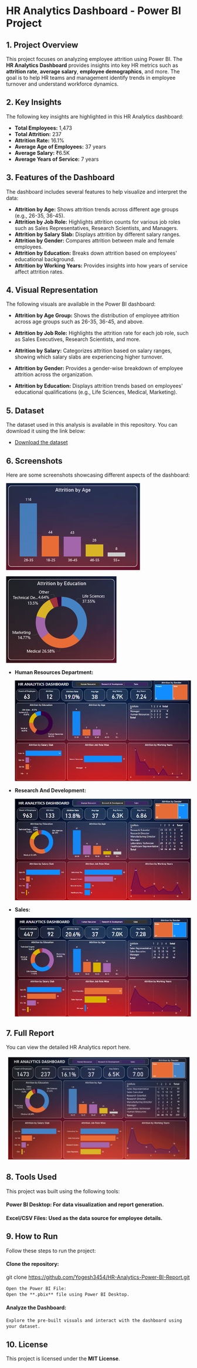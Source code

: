 # **HR Analytics Dashboard - Power BI Project**
## **1. Project Overview**
This project focuses on analyzing employee attrition using Power BI. The **HR Analytics Dashboard** provides insights into key HR metrics such as **attrition rate**, **average salary**, **employee demographics**, and more. The goal is to help HR teams and management identify trends in employee turnover and understand workforce dynamics.

## **2. Key Insights**
The following key insights are highlighted in this HR Analytics dashboard:

- **Total Employees:** 1,473
- **Total Attrition:** 237
- **Attrition Rate:** 16.1%
- **Average Age of Employees:** 37 years
- **Average Salary:** ₹6.5K
- **Average Years of Service:** 7 years

## **3. Features of the Dashboard**
The dashboard includes several features to help visualize and interpret the data:

- **Attrition by Age:** Shows attrition trends across different age groups (e.g., 26-35, 36-45).
- **Attrition by Job Role:** Highlights attrition counts for various job roles such as Sales Representatives, Research Scientists, and Managers.
- **Attrition by Salary Slab:** Displays attrition by different salary ranges.
- **Attrition by Gender:** Compares attrition between male and female employees.
- **Attrition by Education:** Breaks down attrition based on employees' educational background.
- **Attrition by Working Years:** Provides insights into how years of service affect attrition rates.
  
## **4. Visual Representation**
The following visuals are available in the Power BI dashboard:

- **Attrition by Age Group:**
Shows the distribution of employee attrition across age groups such as 26-35, 36-45, and above.

- **Attrition by Job Role:**
Highlights the attrition rate for each job role, such as Sales Executives, Research Scientists, and more.

- **Attrition by Salary:**
Categorizes attrition based on salary ranges, showing which salary slabs are experiencing higher turnover.

- **Attrition by Gender:**
Provides a gender-wise breakdown of employee attrition across the organization.

- **Attrition by Education:**
Displays attrition trends based on employees' educational qualifications (e.g., Life Sciences, Medical, Marketing).

## **5. Dataset**

The dataset used in this analysis is available in this repository. You can download it using the link below:

- [Download the dataset](https://github.com/Yogesh3454/HR-Analytics-Power-BI-Report/blob/main/HR_Analytics%20dataset.csv)

## **6. Screenshots**
Here are some screenshots showcasing different aspects of the dashboard:

![Attrition by Age](https://github.com/Yogesh3454/HR-Analytics-Power-BI-Report/blob/main/Attrition%20by%20Age.png)

![Attrition by Education](https://github.com/Yogesh3454/HR-Analytics-Power-BI-Report/blob/main/Attrition%20by%20Education.png)

- **Human Resources Department:**
  
  ![](https://github.com/Yogesh3454/HR-Analytics-Power-BI-Report/blob/main/HR%20Department.png)
  
- **Research And Development:**
  
  ![](https://github.com/Yogesh3454/HR-Analytics-Power-BI-Report/blob/main/R%20%26%20D%20Department.png)
  
- **Sales:**
  
  ![](https://github.com/Yogesh3454/HR-Analytics-Power-BI-Report/blob/main/Sales%20Department.png)

## **7. Full Report**
You can view the detailed HR Analytics report here.

![Full Report](https://github.com/Yogesh3454/HR-Analytics-Power-BI-Report/blob/main/Full%20Report.png)

## **8. Tools Used**
This project was built using the following tools:

#### Power BI Desktop: For data visualization and report generation.
#### Excel/CSV Files: Used as the data source for employee details.

## **9. How to Run**
Follow these steps to run the project:

#### Clone the repository:

git clone https://github.com/Yogesh3454/HR-Analytics-Power-BI-Report.git

    Open the Power BI File:
    Open the **.pbix** file using Power BI Desktop.

#### Analyze the Dashboard:
    Explore the pre-built visuals and interact with the dashboard using your dataset.

## **10. License**
This project is licensed under the **MIT License**.

